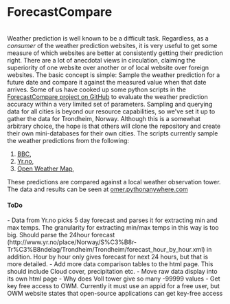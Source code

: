 ForecastCompare
===============

<p>
	<br>
	Weather prediction is well known to be a difficult task. Regardless, as a <i>consumer</i> of the weather prediction websites, it is very useful to get some measure of which websites are better at consistently getting their prediction right. There are a lot of anecdotal views in circulation, claiming the superiority of one website over another or of local website over foreign websites. The basic concept is simple: Sample the weather prediction for a future date and compare it against the measured value when that date arrives. 
Some of us have cooked up some python scripts in the <a href="https://github.com/omer-qadir/ForecastCompare" target="_blank">ForecastCompare project on GitHub</a> to evaluate the weather prediction accuracy within a very limited set of parameters. Sampling and querying data for all cities is beyond our resource capabilities, so we've set it up to gather the data for Trondheim, Norway. Although this is a somewhat arbitrary choice, the hope is that others will clone the repository and create their own mini-databases for their own cities.
The scripts currently sample the weather predictions from the following:
	<ol>
		<li> <a href="http://www.bbc.com/weather" target="_blank">BBC</a>, </li>
		<li> <a href="http://Yr.no" target="_blank">Yr.no</a>, </li>
		<li> <a href="http://openweathermap.org" target="_blank">Open Weather Map</a>, </li>
	</ol>
</p>
<p>
These predictions are compared against a local weather observation tower. The data and results can be seen at <a href="http://omer.pythonanywhere.com" target="_blank">omer.pythonanywhere.com</a>
</p>

<h4>ToDo </h4>
 - Data from Yr.no picks 5 day forecast and parses it for extracting min and max temps. The granularity for extracting min/max temps in this way is too big. Should parse the 24hour forecast (http://www.yr.no/place/Norway/S%C3%B8r-Tr%C3%B8ndelag/Trondheim/Trondheim/forecast_hour_by_hour.xml) in addition. Hour by hour only gives forecast for next 24 hours, but that is more detailed.
 - Add more data comparison tables to the html page. This should include Cloud cover, precipitation etc.
 - Move raw data display into its own html page
 - Why does Voll tower give so many -99999 values
 - Get key free access to OWM. Currently it must use an appid for a free user, but OWM website states that open-source applications can get key-free access